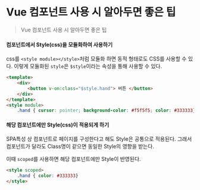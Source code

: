 # Vue 컴포넌트 사용 시 알아두면 좋은 팁

> Vue 컴포넌트 사용 시 알아두면 좋은 팁

#### 컴포넌트에서 Style(css)을 모듈화하여 사용하기

css를 `<style module></style>`처럼 모듈화 하면 동적 형태로도 CSS를 사용할 수 있다. 이렇게 모듈화된 `style`은 `$style`이라는 속성을 통해 사용할 수 있다.

```html
<template>
    <div>
        <button v-on:class="$style.hand"> 버튼 </button>
    </div>
</template>
<style module>
    .hand { cursor: pointer; background-color: #f5f5f5; color: #333333} </style>
```

#### 해당 컴포넌트에만 Style(css)이 적용되게 하기

SPA특성 상 컴포넌트로 페이지를 구성한다고 해도 Style은 공통으로 적용된다. 그래서 컴포넌트가 달라도 Class명이 같으면 동일한 Style의 영향을 받는다.

이때 `scoped`를 사용하면 해당 컴포넌트에만 Style이 반영된다.

```html
<style scoped>
    .hand { color: #333333}
</style>
```



